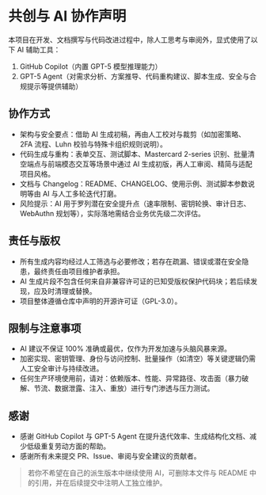 # 共创与 AI 协作声明

本项目在开发、文档撰写与代码改进过程中，除人工思考与审阅外，显式使用了以下 AI 辅助工具：

1. GitHub Copilot（内置 GPT-5 模型推理能力）
2. GPT-5 Agent（对需求分析、方案推导、代码重构建议、脚本生成、安全与合规提示等提供辅助）

## 协作方式
- 架构与安全要点：借助 AI 生成初稿，再由人工校对与裁剪（如加密策略、2FA 流程、Luhn 校验与特殊卡组织规则说明）。
- 代码生成与重构：表单交互、测试脚本、Mastercard 2-series 识别、批量清空端点与前端模态交互等场景中通过 AI 生成初版，再人工审阅、精简与适配项目风格。
- 文档与 Changelog：README、CHANGELOG、使用示例、测试脚本参数说明等由 AI 与人工多轮迭代打磨。
- 风险提示：AI 用于罗列潜在安全提升点（速率限制、密钥轮换、审计日志、WebAuthn 规划等），实际落地需结合业务优先级二次评估。

## 责任与版权
- 所有生成内容均经过人工筛选与必要修改；若存在疏漏、错误或潜在安全隐患，最终责任由项目维护者承担。
- AI 生成片段不包含任何来自非兼容许可证的已知受版权保护代码块；若后续发现，应及时清理或替换。
- 项目整体遵循仓库中声明的开源许可证（GPL-3.0）。

## 限制与注意事项
- AI 建议不保证 100% 准确或最优，仅作为开发加速与头脑风暴来源。
- 加密实现、密钥管理、身份与访问控制、批量操作（如清空）等关键逻辑仍需人工安全审计与持续改进。
- 任何生产环境使用前，请对：依赖版本、性能、异常路径、攻击面（暴力破解、节流、数据泄露、注入、重放）进行专门渗透与压力测试。

## 感谢
- 感谢 GitHub Copilot 与 GPT-5 Agent 在提升迭代效率、生成结构化文档、减少低级重复劳动方面的帮助。
- 感谢所有未来提交 PR、Issue、审阅与安全建议的贡献者。

> 若你不希望在自己的派生版本中继续使用 AI，可删除本文件与 README 中的引用，并在后续提交中注明人工独立维护。
